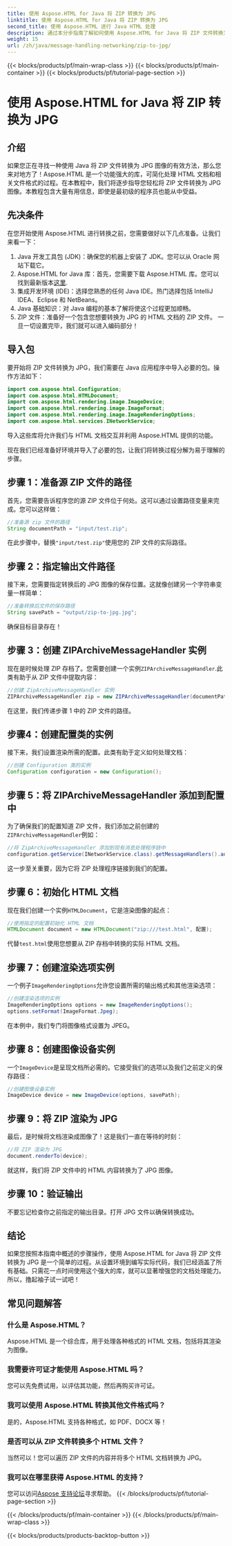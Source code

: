```yaml
---
title: 使用 Aspose.HTML for Java 将 ZIP 转换为 JPG
linktitle: 使用 Aspose.HTML for Java 将 ZIP 转换为 JPG
second_title: 使用 Aspose.HTML 进行 Java HTML 处理
description: 通过本分步指南了解如何使用 Aspose.HTML for Java 将 ZIP 文件转换为 JPG 图像。
weight: 15
url: /zh/java/message-handling-networking/zip-to-jpg/
---
```


{{< blocks/products/pf/main-wrap-class >}}
{{< blocks/products/pf/main-container >}}
{{< blocks/products/pf/tutorial-page-section >}}

# 使用 Aspose.HTML for Java 将 ZIP 转换为 JPG

## 介绍
如果您正在寻找一种使用 Java 将 ZIP 文件转换为 JPG 图像的有效方法，那么您来对地方了！Aspose.HTML 是一个功能强大的库，可简化处理 HTML 文档和相关文件格式的过程。在本教程中，我们将逐步指导您轻松将 ZIP 文件转换为 JPG 图像。本教程包含大量有用信息，即使是最初级的程序员也能从中受益。
## 先决条件
在您开始使用 Aspose.HTML 进行转换之前，您需要做好以下几点准备。让我们来看一下：
1. Java 开发工具包 (JDK)：确保您的机器上安装了 JDK。您可以从 Oracle 网站下载它。
2.  Aspose.HTML for Java 库：首先，您需要下载 Aspose.HTML 库。您可以找到最新版本[这里](https://releases.aspose.com/html/java/).
3. 集成开发环境 (IDE)：选择您熟悉的任何 Java IDE。热门选择包括 IntelliJ IDEA、Eclipse 和 NetBeans。
4. Java 基础知识：对 Java 编程的基本了解将使这个过程更加顺畅。
5. ZIP 文件：准备好一个包含您想要转换为 JPG 的 HTML 文档的 ZIP 文件。
一旦一切设置完毕，我们就可以进入编码部分！
## 导入包
要开始将 ZIP 文件转换为 JPG，我们需要在 Java 应用程序中导入必要的包。操作方法如下：
```java
import com.aspose.html.Configuration;
import com.aspose.html.HTMLDocument;
import com.aspose.html.rendering.image.ImageDevice;
import com.aspose.html.rendering.image.ImageFormat;
import com.aspose.html.rendering.image.ImageRenderingOptions;
import com.aspose.html.services.INetworkService;
```
导入这些库将允许我们与 HTML 文档交互并利用 Aspose.HTML 提供的功能。

现在我们已经准备好环境并导入了必要的包，让我们将转换过程分解为易于理解的步骤。
## 步骤 1：准备源 ZIP 文件的路径
首先，您需要告诉程序您的源 ZIP 文件位于何处。这可以通过设置路径变量来完成。您可以这样做：
```java
//准备源 zip 文件的路径
String documentPath = "input/test.zip";
```
在此步骤中，替换`"input/test.zip"`使用您的 ZIP 文件的实际路径。 
## 步骤 2：指定输出文件路径
接下来，您需要指定转换后的 JPG 图像的保存位置。这就像创建另一个字符串变量一样简单：
```java
//准备转换后文件的保存路径
String savePath = "output/zip-to-jpg.jpg";
```
确保目标目录存在！
## 步骤 3：创建 ZIPArchiveMessageHandler 实例
现在是时候处理 ZIP 存档了。您需要创建一个实例`ZIPArchiveMessageHandler`.此类有助于从 ZIP 文件中提取内容：
```java
//创建 ZipArchiveMessageHandler 实例
ZIPArchiveMessageHandler zip = new ZIPArchiveMessageHandler(documentPath);
```
在这里，我们传递步骤 1 中的 ZIP 文件的路径。
## 步骤4：创建配置类的实例
接下来，我们设置渲染所需的配置。此类有助于定义如何处理文档：
```java
//创建 Configuration 类的实例
Configuration configuration = new Configuration();
```
## 步骤 5：将 ZIPArchiveMessageHandler 添加到配置中
为了确保我们的配置知道 ZIP 文件，我们添加之前创建的`ZIPArchiveMessageHandler`例如：
```java
//将 ZipArchiveMessageHandler 添加到现有消息处理程序链中
configuration.getService(INetworkService.class).getMessageHandlers().addItem(zip);
```
这一步至关重要，因为它将 ZIP 处理程序链接到我们的配置。
## 步骤 6：初始化 HTML 文档
现在我们创建一个实例`HTMLDocument`，它是渲染图像的起点：
```java
//使用指定的配置初始化 HTML 文档
HTMLDocument document = new HTMLDocument("zip:///test.html", 配置);
```
代替`test.html`使用您想要从 ZIP 存档中转换的实际 HTML 文档。
## 步骤 7：创建渲染选项实例
一个例子`ImageRenderingOptions`允许您设置所需的输出格式和其他渲染选项：
```java
//创建渲染选项的实例
ImageRenderingOptions options = new ImageRenderingOptions();
options.setFormat(ImageFormat.Jpeg);
```
在本例中，我们专门将图像格式设置为 JPEG。
## 步骤 8：创建图像设备实例
一个`ImageDevice`是呈现文档所必需的。它接受我们的选项以及我们之前定义的保存路径：
```java
//创建图像设备实例
ImageDevice device = new ImageDevice(options, savePath);
```
## 步骤 9：将 ZIP 渲染为 JPG
最后，是时候将文档渲染成图像了！这是我们一直在等待的时刻：
```java
//将 ZIP 渲染为 JPG
document.renderTo(device);
```
就这样，我们将 ZIP 文件中的 HTML 内容转换为了 JPG 图像。 
## 步骤 10：验证输出
不要忘记检查你之前指定的输出目录。打开 JPG 文件以确保转换成功。
## 结论
如果您按照本指南中概述的步骤操作，使用 Aspose.HTML for Java 将 ZIP 文件转换为 JPG 是一个简单的过程。从设置环境到编写实际代码，我们已经涵盖了所有基础。只需花一点时间使用这个强大的库，就可以显著增强您的文档处理能力。所以，撸起袖子试一试吧！
## 常见问题解答
### 什么是 Aspose.HTML？
Aspose.HTML 是一个综合库，用于处理各种格式的 HTML 文档，包括将其渲染为图像。
### 我需要许可证才能使用 Aspose.HTML 吗？
您可以先免费试用，以评估其功能，然后再购买许可证。
### 我可以使用 Aspose.HTML 转换其他文件格式吗？
是的，Aspose.HTML 支持各种格式，如 PDF、DOCX 等！
### 是否可以从 ZIP 文件转换多个 HTML 文件？
当然可以！您可以遍历 ZIP 文件的内容并将多个 HTML 文档转换为 JPG。
### 我可以在哪里获得 Aspose.HTML 的支持？
您可以访问[Aspose 支持论坛](https://forum.aspose.com/c/html/29)寻求帮助。
{{< /blocks/products/pf/tutorial-page-section >}}

{{< /blocks/products/pf/main-container >}}
{{< /blocks/products/pf/main-wrap-class >}}

{{< blocks/products/products-backtop-button >}}
